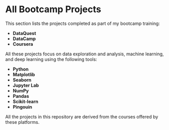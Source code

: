 # All Bootcamp Projects

This section lists the projects completed as part of my bootcamp training:

- **DataQuest**
- **DataCamp**
- **Coursera**

All these projects focus on data exploration and analysis, machine learning, and deep learning using the following tools:

- **Python**
- **Matplotlib**
- **Seaborn**
- **Jupyter Lab**
- **NumPy**
- **Pandas**
- **Scikit-learn**
- **Pingouin**

All the projects in this repository are derived from the courses offered by these platforms.
